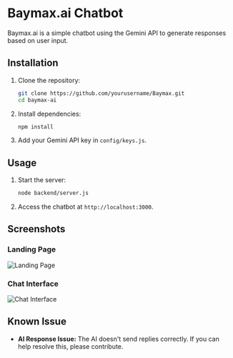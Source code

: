

# Baymax.ai Chatbot

Baymax.ai is a simple chatbot using the Gemini API to generate responses based on user input.


## Installation

1. Clone the repository:
   ```bash
   git clone https://github.com/yourusername/Baymax.git
   cd baymax-ai
   ```

2. Install dependencies:
   ```bash
   npm install
   ```

3. Add your Gemini API key in `config/keys.js`.

## Usage

1. Start the server:
   ```bash
   node backend/server.js
   ```

2. Access the chatbot at `http://localhost:3000`.

## Screenshots

### Landing Page
![Landing Page](./screenshots/landing_page.png)

### Chat Interface
![Chat Interface](./screenshots/chat_interface.png)

## Known Issue

- **AI Response Issue:** The AI doesn't send replies correctly. If you can help resolve this, please contribute.

